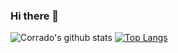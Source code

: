 ### Hi there 👋
![Corrado's github stats](https://github-readme-stats.vercel.app/api?username=qianhub&show_icons=true&count_private=true)
[![Top Langs](https://github-readme-stats.vercel.app/api/top-langs/?username=githcorrado&hide=groff,html&layout=compact)](https://github.com/githcorrado/github-readme-stats)

<!--
**GitHCoRradO/githcorrado** is a ✨ _special_ ✨ repository because its `README.md` (this file) appears on your GitHub profile.

Here are some ideas to get you started:

- 🔭 I’m currently working on ...
- 🌱 I’m currently learning ...
- 👯 I’m looking to collaborate on ...
- 🤔 I’m looking for help with ...
- 💬 Ask me about ...
- 📫 How to reach me: ...
- 😄 Pronouns: ...
- ⚡ Fun fact: ...
-->
